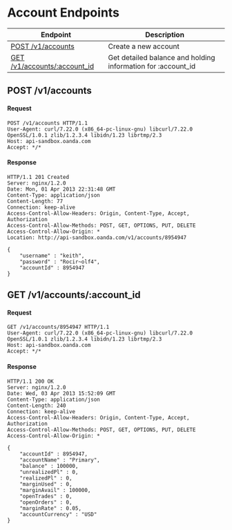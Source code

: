 # Account Endpoints

| Endpoint | Description |
| ---- | ---- |
| [POST /v1/accounts](https://github.com/oanda/apidocs/blob/master/sections/accounts.md#post-v1accounts) | Create a new account |
| [GET /v1/accounts/:account_id](https://github.com/oanda/apidocs/blob/master/sections/accounts.md#get-v1accountsaccount_id) | Get detailed balance and holding information for :account_id |

## POST /v1/accounts

#### Request
    POST /v1/accounts HTTP/1.1
    User-Agent: curl/7.22.0 (x86_64-pc-linux-gnu) libcurl/7.22.0 OpenSSL/1.0.1 zlib/1.2.3.4 libidn/1.23 librtmp/2.3
    Host: api-sandbox.oanda.com
    Accept: */*

#### Response
    HTTP/1.1 201 Created
    Server: nginx/1.2.0
    Date: Mon, 01 Apr 2013 22:31:48 GMT
    Content-Type: application/json
    Content-Length: 77
    Connection: keep-alive
    Access-Control-Allow-Headers: Origin, Content-Type, Accept, Authorization
    Access-Control-Allow-Methods: POST, GET, OPTIONS, PUT, DELETE
    Access-Control-Allow-Origin: *
    Location: http://api-sandbox.oanda.com/v1/accounts/8954947
    
    {
        "username" : "keith",
        "password" : "Rocir~olf4",
        "accountId" : 8954947
    }

## GET /v1/accounts/:account_id
#### Request
    GET /v1/accounts/8954947 HTTP/1.1
    User-Agent: curl/7.22.0 (x86_64-pc-linux-gnu) libcurl/7.22.0 OpenSSL/1.0.1 zlib/1.2.3.4 libidn/1.23 librtmp/2.3
    Host: api-sandbox.oanda.com
    Accept: */*

#### Response
    HTTP/1.1 200 OK
    Server: nginx/1.2.0
    Date: Wed, 03 Apr 2013 15:52:09 GMT
    Content-Type: application/json
    Content-Length: 240
    Connection: keep-alive
    Access-Control-Allow-Headers: Origin, Content-Type, Accept, Authorization
    Access-Control-Allow-Methods: POST, GET, OPTIONS, PUT, DELETE
    Access-Control-Allow-Origin: *
    
    {
        "accountId" : 8954947,
        "accountName" : "Primary",
        "balance" : 100000,
        "unrealizedPl" : 0,
        "realizedPl" : 0,
        "marginUsed" : 0,
        "marginAvail" : 100000,
        "openTrades" : 0,
        "openOrders" : 0,
        "marginRate" : 0.05,
        "accountCurrency" : "USD"
    }
    
